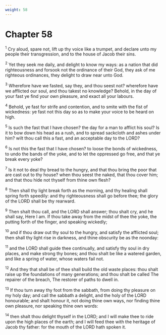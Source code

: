 ```yaml
---
weight: 58
---
```


# Chapter 58

<sup>1</sup> Cry aloud, spare not, lift up thy voice like a trumpet, and declare unto my people their transgression, and to the house of Jacob their sins. 

<sup>2</sup> Yet they seek me daily, and delight to know my ways: as a nation that did righteousness and forsook not the ordinance of their God, they ask of me righteous ordinances, they delight to draw near unto God. 

<sup>3</sup> Wherefore have we fasted, say they, and thou seest not? wherefore have we afflicted our soul, and thou takest no knowledge? Behold, in the day of your fast ye find your own pleasure, and exact all your labours. 

<sup>4</sup> Behold, ye fast for strife and contention, and to smite with the fist of wickedness: ye fast not this day so as to make your voice to be heard on high. 

<sup>5</sup> Is such the fast that I have chosen? the day for a man to afflict his soul? Is it to bow down his head as a rush, and to spread sackcloth and ashes under him? wilt thou call this a fast, and an acceptable day to the LORD? 

<sup>6</sup> Is not this the fast that I have chosen? to loose the bonds of wickedness, to undo the bands of the yoke, and to let the oppressed go free, and that ye break every yoke? 

<sup>7</sup> Is it not to deal thy bread to the hungry, and that thou bring the poor that are cast out to thy house? when thou seest the naked, that thou cover him; and that thou hide not thyself from thine own flesh? 

<sup>8</sup> Then shall thy light break forth as the morning, and thy healing shall spring forth speedily: and thy righteousness shall go before thee; the glory of the LORD shall be thy rearward. 

<sup>9</sup> Then shalt thou call, and the LORD shall answer; thou shalt cry, and he shall say, Here I am. If thou take away from the midst of thee the yoke, the putting forth of the finger, and speaking wickedly; 

<sup>10</sup> and if thou draw out thy soul to the hungry, and satisfy the afflicted soul; then shall thy light rise in darkness, and thine obscurity be as the noonday: 

<sup>11</sup> and the LORD shall guide thee continually, and satisfy thy soul in dry places, and make strong thy bones; and thou shalt be like a watered garden, and like a spring of water, whose waters fail not. 

<sup>12</sup> And they that shall be of thee shall build the old waste places: thou shalt raise up the foundations of many generations; and thou shalt be called The repairer of the breach, The restorer of paths to dwell in. 

<sup>13</sup> If thou turn away thy foot from the sabbath, from doing thy pleasure on my holy day; and call the sabbath a delight, and the holy of the LORD honourable; and shalt honour it, not doing thine own ways, nor finding thine own pleasure, nor speaking thine own words: 

<sup>14</sup> then shalt thou delight thyself in the LORD; and I will make thee to ride upon the high places of the earth; and I will feed thee with the heritage of Jacob thy father: for the mouth of the LORD hath spoken it. 


